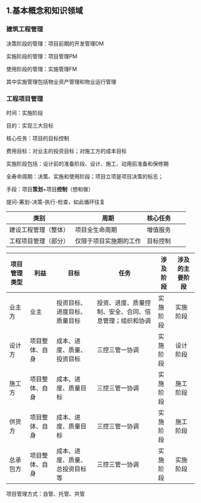 ## 1.基本概念和知识领域

### 建筑工程管理

决策阶段的管理：项目前期的开发管理DM

实施阶段的管理：项目管理PM

使用阶段的管理：实施管理FM

其中实施管理包括物业资产管理和物业运行管理

### 工程项目管理

时间：实施阶段

目的：实现三大目标

核心任务：项目的目标控制

费用目标：对业主的投资目标；对施工方的成本目标

实施阶段包括：设计前的准备阶段、设计、施工、动用前准备和保修期

全寿命周期：决策、实施和使用阶段；项目立项是项目决策的标志；

手段：项目**策划**+项目**控制**（想和做）

提问-筹划-决策-执行-检查，如此循环往复

| 类别                 | 周期                   | 核心任务 |      |      |
| -------------------- | ---------------------- | -------- | ---- | ---- |
| 建设工程管理（整体） | 项目全生命周期         | 增值服务 |      |      |
| 工程项目管理（部分） | 仅限于项目实施期的工作 | 目标控制 |      |      |

| 项目管理类型 | 利益           | 目标                           | 任务                                                   | 涉及阶段 | 涉及的主要阶段 |
| ------------ | -------------- | ------------------------------ | ------------------------------------------------------ | -------- | -------------- |
| 业主方       | 业主           | 投资目标、进度目标、质量目标   | 投资、进度、质量控制、安全、合同、信息管理；组织和协调 | 实施阶段 | 实施阶段       |
| 设计方       | 项目整体、自身 | 成本、进度、质量、投资目标     | 三控三管一协调                                         | 实施阶段 | 设计阶段       |
| 施工方       | 项目整体、自身 | 成本、进度、质量目标           | 三控三管一协调                                         | 实施阶段 | 施工阶段       |
| 供货方       | 项目整体、自身 | 成本、进度、质量目标           | 三控三管一协调                                         | 实施阶段 | 施工阶段       |
| 总承包方     | 项目整体、自身 | 成本、进度、质量、总投资目标等 | 三控三管一协调                                         | 实施阶段 | 实施阶段       |

项目管理方式：自管、托管、共管























































